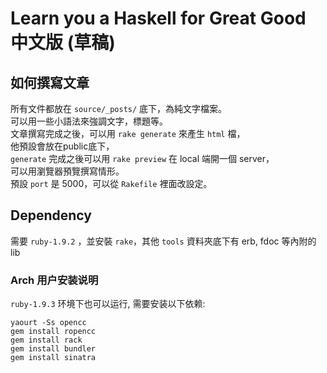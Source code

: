 
# Learn you a Haskell for Great Good 中文版 (草稿)

## 如何撰寫文章

所有文件都放在 `source/_posts/` 底下，為純文字檔案。  
可以用一些小語法來強調文字，標題等。  
文章撰寫完成之後，可以用 `rake generate` 來產生 `html` 檔，  
他預設會放在public底下，  
`generate` 完成之後可以用 `rake preview` 在 local 端開一個 server，  
可以用瀏覽器預覽撰寫情形。  
預設 `port` 是 5000，可以從 `Rakefile` 裡面改設定。  

## Dependency

需要 `ruby-1.9.2` ，並安裝 `rake`，其他 `tools` 資料夾底下有 erb, fdoc 等內附的 lib

### Arch 用户安装说明

`ruby-1.9.3` 环境下也可以运行, 需要安装以下依赖:

```
yaourt -Ss opencc
gem install ropencc
gem install rack
gem install bundler
gem install sinatra
```